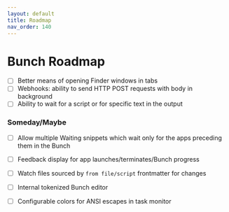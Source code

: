 ```yaml
---
layout: default
title: Roadmap
nav_order: 140
---
```

# Bunch Roadmap

- [ ] Better means of opening Finder windows in tabs
- [ ] Webhooks: ability to send HTTP POST requests with body in background
- [ ] Ability to wait for a script or for specific text in the output

### Someday/Maybe

- [ ] Allow multiple Waiting snippets which wait only for the apps preceding them in the Bunch
- [ ] Feedback display for app launches/terminates/Bunch progress
- [ ] Watch files sourced by `from file/script` frontmatter for changes
- [ ] Internal tokenized Bunch editor
- [ ] Configurable colors for ANSI escapes in task monitor

